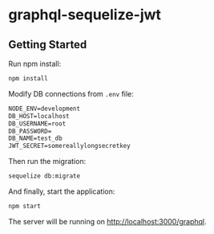 # graphql-sequelize-jwt

 
## Getting Started

Run npm install:

```bash
npm install
```

Modify DB connections from `.env` file:

```txt
NODE_ENV=development
DB_HOST=localhost
DB_USERNAME=root
DB_PASSWORD=
DB_NAME=test_db
JWT_SECRET=somereallylongsecretkey
```

Then run the migration:

```bash
sequelize db:migrate
```

And finally, start the application:

```bash
npm start
```

The server will be running on [http://localhost:3000/graphql](http://localhost:3000/graphql).
